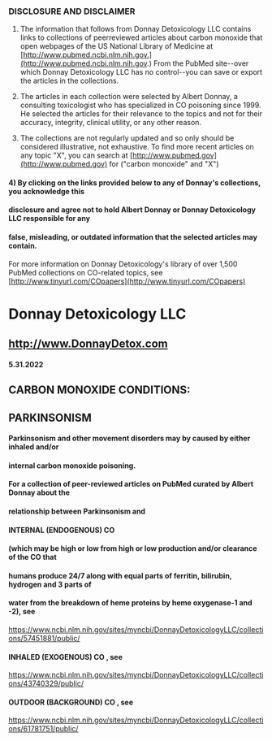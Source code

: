 ### DISCLOSURE AND DISCLAIMER 

1) The information that follows from Donnay Detoxicology LLC contains links to collections of peerreviewed articles about carbon monoxide that open webpages of the US National Library of Medicine at [http://www.pubmed.ncbi.nlm.nih.gov.](http://www.pubmed.ncbi.nlm.nih.gov.) From the PubMed site--over which Donnay Detoxicology LLC has no control--you can save or export the articles in the collections. 

2) The articles in each collection were selected by Albert Donnay, a consulting toxicologist who has specialized in CO poisoning since 1999. He selected the articles for their relevance to the topics and not for their accuracy, integrity, clinical utility, or any other reason. 

3) The collections are not regularly updated and so only should be considered illustrative, not exhaustive. To find more recent articles on any topic "X", you can search at [http://www.pubmed.gov](http://www.pubmed.gov) for ("carbon monoxide" and "X") 

#### 4) By clicking on the links provided below to any of Donnay's collections, you acknowledge this 

#### disclosure and agree not to hold Albert Donnay or Donnay Detoxicology LLC responsible for any 

#### false, misleading, or outdated information that the selected articles may contain. 

For more information on Donnay Detoxicology's library of over 1,500 PubMed collections on CO-related topics, see [http://www.tinyurl.com/COpapers](http://www.tinyurl.com/COpapers) 


# Donnay Detoxicology LLC 

## http://www.DonnayDetox.com 

#### 5.31.2022 

## CARBON MONOXIDE CONDITIONS: 

## PARKINSONISM 

#### Parkinsonism and other movement disorders may by caused by either inhaled and/or 

#### internal carbon monoxide poisoning. 

#### For a collection of peer-reviewed articles on PubMed curated by Albert Donnay about the 

#### relationship between Parkinsonism and 

#### INTERNAL (ENDOGENOUS) CO 

#### (which may be high or low from high or low production and/or clearance of the CO that 

#### humans produce 24/7 along with equal parts of ferritin, bilirubin, hydrogen and 3 parts of 

#### water from the breakdown of heme proteins by heme oxygenase-1 and -2), see 

https://www.ncbi.nlm.nih.gov/sites/myncbi/DonnayDetoxicologyLLC/collections/57451881/public/ 

#### INHALED (EXOGENOUS) CO , see 

https://www.ncbi.nlm.nih.gov/sites/myncbi/DonnayDetoxicologyLLC/collections/43740329/public/ 

#### OUTDOOR (BACKGROUND) CO , see 

https://www.ncbi.nlm.nih.gov/sites/myncbi/DonnayDetoxicologyLLC/collections/61781751/public/ 


